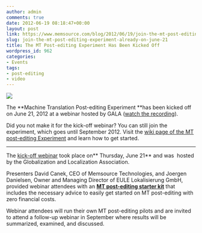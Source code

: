 ```yaml
---
author: admin
comments: true
date: 2012-06-19 08:18:47+00:00
layout: post
link: https://www.memsource.com/blog/2012/06/19/join-the-mt-post-editing-experiment-already-on-june-21/
slug: join-the-mt-post-editing-experiment-already-on-june-21
title: The MT Post-editing Experiment Has Been Kicked Off
wordpress_id: 962
categories:
- Events
tags:
- post-editing
- video
---
```


[![](/wp-content/uploads/2012/06/gala-logo.jpg)](/wp-content/uploads/2012/06/gala-logo.jpg)

The **Machine Translation Post-editing Experiment **has been kicked off on June 21, 2012 at a webinar hosted by GALA ([watch the recording](http://www.youtube.com/watch?v=k6kK67dNFVE)).<!-- more -->

Did you not make it for the kick-off webinar? You can still join the experiment, which goes until September 2012. Visit the [wiki page of the MT post-editing Experiment](http://wiki.memsource.com/wiki/The_MT_Post-editing_Experiment) and learn how to get started.

------------------------------------------

The [kick-off webinar](http://www.youtube.com/watch?v=k6kK67dNFVE) took place on** Thursday, June 21** and was  hosted by the Globalization and Localization Association.

Presenters David Canek, CEO of Memsource Technologies, and Joergen Danielsen, Owner and Managing Director of EULE Lokalisierung GmbH, provided webinar attendees with an **[MT post-editing starter kit](http://wiki.memsource.com/wiki/The_MT_Post-editing_Experiment#The_Starter_Kit)** that includes the necessary advice to easily get started on MT post-editing with zero financial costs.

Webinar attendees will run their own MT post-editing pilots and are invited to attend a follow-up webinar in September where results will be summarized, examined, and discussed.


